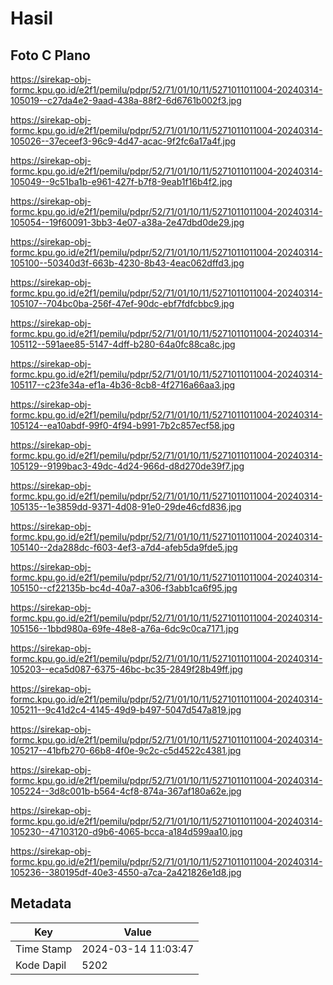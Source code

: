 # Hasil

## Foto C Plano

https://sirekap-obj-formc.kpu.go.id/e2f1/pemilu/pdpr/52/71/01/10/11/5271011011004-20240314-105019--c27da4e2-9aad-438a-88f2-6d6761b002f3.jpg

https://sirekap-obj-formc.kpu.go.id/e2f1/pemilu/pdpr/52/71/01/10/11/5271011011004-20240314-105026--37eceef3-96c9-4d47-acac-9f2fc6a17a4f.jpg

https://sirekap-obj-formc.kpu.go.id/e2f1/pemilu/pdpr/52/71/01/10/11/5271011011004-20240314-105049--9c51ba1b-e961-427f-b7f8-9eab1f16b4f2.jpg

https://sirekap-obj-formc.kpu.go.id/e2f1/pemilu/pdpr/52/71/01/10/11/5271011011004-20240314-105054--19f60091-3bb3-4e07-a38a-2e47dbd0de29.jpg

https://sirekap-obj-formc.kpu.go.id/e2f1/pemilu/pdpr/52/71/01/10/11/5271011011004-20240314-105100--50340d3f-663b-4230-8b43-4eac062dffd3.jpg

https://sirekap-obj-formc.kpu.go.id/e2f1/pemilu/pdpr/52/71/01/10/11/5271011011004-20240314-105107--704bc0ba-256f-47ef-90dc-ebf7fdfcbbc9.jpg

https://sirekap-obj-formc.kpu.go.id/e2f1/pemilu/pdpr/52/71/01/10/11/5271011011004-20240314-105112--591aee85-5147-4dff-b280-64a0fc88ca8c.jpg

https://sirekap-obj-formc.kpu.go.id/e2f1/pemilu/pdpr/52/71/01/10/11/5271011011004-20240314-105117--c23fe34a-ef1a-4b36-8cb8-4f2716a66aa3.jpg

https://sirekap-obj-formc.kpu.go.id/e2f1/pemilu/pdpr/52/71/01/10/11/5271011011004-20240314-105124--ea10abdf-99f0-4f94-b991-7b2c857ecf58.jpg

https://sirekap-obj-formc.kpu.go.id/e2f1/pemilu/pdpr/52/71/01/10/11/5271011011004-20240314-105129--9199bac3-49dc-4d24-966d-d8d270de39f7.jpg

https://sirekap-obj-formc.kpu.go.id/e2f1/pemilu/pdpr/52/71/01/10/11/5271011011004-20240314-105135--1e3859dd-9371-4d08-91e0-29de46cfd836.jpg

https://sirekap-obj-formc.kpu.go.id/e2f1/pemilu/pdpr/52/71/01/10/11/5271011011004-20240314-105140--2da288dc-f603-4ef3-a7d4-afeb5da9fde5.jpg

https://sirekap-obj-formc.kpu.go.id/e2f1/pemilu/pdpr/52/71/01/10/11/5271011011004-20240314-105150--cf22135b-bc4d-40a7-a306-f3abb1ca6f95.jpg

https://sirekap-obj-formc.kpu.go.id/e2f1/pemilu/pdpr/52/71/01/10/11/5271011011004-20240314-105156--1bbd980a-69fe-48e8-a76a-6dc9c0ca7171.jpg

https://sirekap-obj-formc.kpu.go.id/e2f1/pemilu/pdpr/52/71/01/10/11/5271011011004-20240314-105203--eca5d087-6375-46bc-bc35-2849f28b49ff.jpg

https://sirekap-obj-formc.kpu.go.id/e2f1/pemilu/pdpr/52/71/01/10/11/5271011011004-20240314-105211--9c41d2c4-4145-49d9-b497-5047d547a819.jpg

https://sirekap-obj-formc.kpu.go.id/e2f1/pemilu/pdpr/52/71/01/10/11/5271011011004-20240314-105217--41bfb270-66b8-4f0e-9c2c-c5d4522c4381.jpg

https://sirekap-obj-formc.kpu.go.id/e2f1/pemilu/pdpr/52/71/01/10/11/5271011011004-20240314-105224--3d8c001b-b564-4cf8-874a-367af180a62e.jpg

https://sirekap-obj-formc.kpu.go.id/e2f1/pemilu/pdpr/52/71/01/10/11/5271011011004-20240314-105230--47103120-d9b6-4065-bcca-a184d599aa10.jpg

https://sirekap-obj-formc.kpu.go.id/e2f1/pemilu/pdpr/52/71/01/10/11/5271011011004-20240314-105236--380195df-40e3-4550-a7ca-2a421826e1d8.jpg


## Metadata

| Key        | Value               |
| ---------- | ------------------- |
| Time Stamp | 2024-03-14 11:03:47 |
| Kode Dapil | 5202                |



